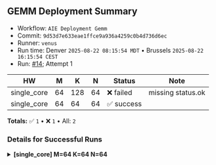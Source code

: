 ## GEMM Deployment Summary

- Workflow: `AIE Deployment Gemm`
- Commit: `9d53d7e633eae1ffce9a936a4259c0b4d736d6ec`
- Runner: `venus`
- Run time: Denver `2025-08-22 08:15:54 MDT` • Brussels `2025-08-22 16:15:54 CEST`
- Run: [#14](https://github.com/KULeuven-MICAS/stream_aie/actions/runs/17157677847); Attempt 1

| HW | M | K | N | Status | Note |
|---|---|---|---|--------|------|
| single_core | 64 | 128 | 64 | ❌ failed | missing status.ok |
| single_core | 64 | 64 | 64 | ✅ success |  |

**Totals:** ✅ `1`  •  ❌ `1`  •  All: `2`

### Details for Successful Runs

<details><summary><strong>[single_core] M=64 K=64 N=64</strong></summary>

| Tile | Kernels | Total cycles | Avg cycles per kernel | MACs/cycle (kernel) | Peak eff. kernel % | MACs/cycle (system) | Peak eff. system % |
|------|---------|--------------|-----------------------|---------------------|--------------------|---------------------|--------------------|
| tile2,1 | 8 | 10,248 | 1,071.00 | 30.60 | 47.81 | 25.58 | 39.97 |

</details>
